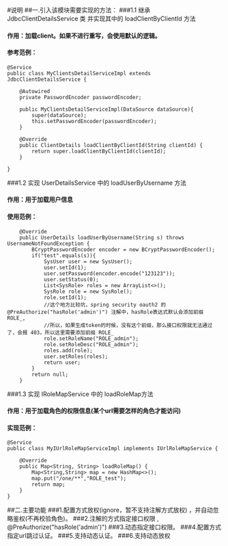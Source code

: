 #说明
##一.引入该模块需要实现的方法：
###1.1 继承 JdbcClientDetailsService 类 并实现其中的 loadClientByClientId 方法
#### 作用：加载client。如果不进行重写，会使用默认的逻辑。
#### 参考范例：
    @Service
    public class MyClientsDetailServiceImpl extends JdbcClientDetailsService {

        @Autowired
        private PasswordEncoder passwordEncoder;
    
        public MyClientsDetailServiceImpl(DataSource dataSource){
            super(dataSource);
            this.setPasswordEncoder(passwordEncoder);
        }
    
        @Override
        public ClientDetails loadClientByClientId(String clientId) {
            return super.loadClientByClientId(clientId);
        }

    }
    
###1.2 实现 UserDetailsService 中的 loadUserByUsername 方法
#### 作用：用于加载用户信息
#### 使用范例：
        @Override
        public UserDetails loadUserByUsername(String s) throws UsernameNotFoundException {
            BCryptPasswordEncoder encoder = new BCryptPasswordEncoder();
            if("test".equals(s)){
                SysUser user = new SysUser();
                user.setId(1);
                user.setPassword(encoder.encode("123123"));
                user.setStatus(0);
                List<SysRole> roles = new ArrayList<>();
                SysRole role = new SysRole();
                role.setId(1);
                //这个地方比较坑，spring security oauth2 的 @PreAuthorize("hasRole('admin')") 注解中，hasRole表达式默认会添加前缀 ROLE_,
                //所以，如果生成token的时候，没有这个前缀，那么接口权限就无法通过了，会报 403，所以这里需要添加前缀 ROLE_
                role.setRoleName("ROLE_admin");
                role.setRoleDesc("ROLE_admin");
                roles.add(role);
                user.setRoles(roles);
                return user;
            }
            return null;
        }
        
###1.3 实现 IRoleMapService 中的 loadRoleMap方法
#### 作用：用于加载角色的权限信息(某个url需要怎样的角色才能访问)
#### 实现范例：
    @Service
    public class MyIUrlRoleMapServiceImpl implements IUrlRoleMapService {

        @Override
        public Map<String, String> loadRoleMap() {
            Map<String,String> map = new HashMap<>();
            map.put("/one/**","ROLE_test");
            return map;
        }
    }


##二.主要功能
###1.配置方式放权(ignore，暂不支持注解方式放权) ，并自动忽略鉴权(不再校验角色)。
###2.注解的方式指定接口权限 , @PreAuthorize("hasRole('admin')") 
###3.动态指定接口权限。
###4.配置方式指定url跳过认证。
###5.支持动态认证。
###6.支持动态放权